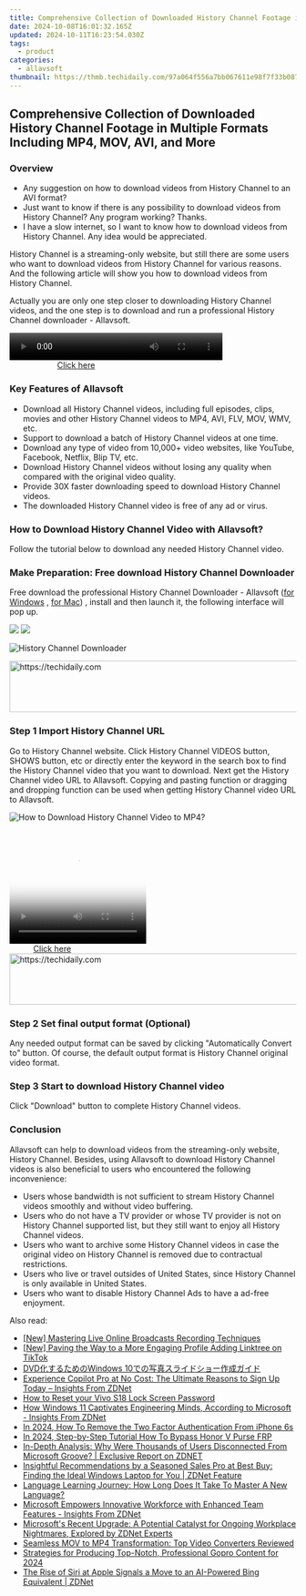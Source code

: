 ```yaml
---
title: Comprehensive Collection of Downloaded History Channel Footage in Multiple Formats Including MP4, MOV, AVI, and More
date: 2024-10-08T16:01:32.165Z
updated: 2024-10-11T16:23:54.030Z
tags:
  - product
categories:
  - allavsoft
thumbnail: https://thmb.techidaily.com/97a064f556a7bb067611e98f7f33b087d4344415697ae32a33a8f3d286a74da8.png
---
```


## Comprehensive Collection of Downloaded History Channel Footage in Multiple Formats Including MP4, MOV, AVI, and More

### Overview

* Any suggestion on how to download videos from History Channel to an AVI format?
* Just want to know if there is any possibility to download videos from History Channel? Any program working? Thanks.
* I have a slow internet, so I want to know how to download videos from History Channel. Any idea would be appreciated.

History Channel is a streaming-only website, but still there are some users who want to download videos from History Channel for various reasons. And the following article will show you how to download videos from History Channel.

Actually you are only one step closer to downloading History Channel videos, and the one step is to download and run a professional History Channel downloader - Allavsoft.

<!-- affiliate ads begin -->
<span id="1936838">
					<video width="374" height="48" style="cursor:pointer"
           poster="//a.impactradius-go.com/display-clicktoplayimage/1936838.png"
           onclick="if(!this.playClicked){this.play();this.setAttribute('controls',true);this.playClicked=true;}">
	   <source src="//a.impactradius-go.com/display-ad/18409-1936838">
	   <img src="//a.impactradius-go.com/display-clicktoplayimage/1936838.png" style="border: none; height: 100%; width: 100%; object-fit: contain">
	</video>
	<div style="width:234px;text-align:center"><a href="javascript:window.open(decodeURIComponent('https%3A%2F%2Fcoinrule.sjv.io%2Fc%2F5597632%2F1936838%2F18409'), '_blank');void(0);">Click here</a></div>
</span>
<img height="0" width="0" src="https://imp.pxf.io/i/5597632/1936838/18409" style="position:absolute;visibility:hidden;" border="0" />
<!-- affiliate ads end -->

### Key Features of Allavsoft

* Download all History Channel videos, including full episodes, clips, movies and other History Channel videos to MP4, AVI, FLV, MOV, WMV, etc.
* Support to download a batch of History Channel videos at one time.
* Download any type of video from 10,000+ video websites, like YouTube, Facebook, Netflix, Blip TV, etc.
* Download History Channel videos without losing any quality when compared with the original video quality.
* Provide 30X faster downloading speed to download History Channel videos.
* The downloaded History Channel video is free of any ad or virus.

### How to Download History Channel Video with Allavsoft?

Follow the tutorial below to download any needed History Channel video.

### Make Preparation: Free download History Channel Downloader

Free download the professional History Channel Downloader - Allavsoft ([for Windows](https://tools.techidaily.com/allavsoft/products/) , [for Mac](https://tools.techidaily.com/allavsoft/products/)) , install and then launch it, the following interface will pop up.

[![](https://www.allavsoft.com/how-to/../images/how-to/free-download-win.jpg)](https://tools.techidaily.com/allavsoft/products/) [![](https://www.allavsoft.com/how-to/../images/how-to/free-download-mac.jpg)](https://tools.techidaily.com/allavsoft/products/)

![History Channel Downloader](https://www.allavsoft.com/how-to/../images/allavsoft/screen-shot-600.jpg)

<!-- affiliate ads begin -->
<a href="https://appsumo.8odi.net/c/5597632/2068439/7443" target="_top" id="2068439">
  <img src="//a.impactradius-go.com/display-ad/7443-2068439" border="0" alt="https://techidaily.com" width="728" height="90"/>
</a>
<img height="0" width="0" src="https://appsumo.8odi.net/i/5597632/2068439/7443" style="position:absolute;visibility:hidden;" border="0" />
<!-- affiliate ads end -->

### Step 1 Import History Channel URL

Go to History Channel website. Click History Channel VIDEOS button, SHOWS button, etc or directly enter the keyword in the search box to find the History Channel video that you want to download. Next get the History Channel video URL to Allavsoft. Copying and pasting function or dragging and dropping function can be used when getting History Channel video URL to Allavsoft.

![How to Download History Channel Video to MP4?](https://www.allavsoft.com/how-to/../images/how-to/download-rtmp-video/download-rtmp-video.jpg)

<!-- affiliate ads begin -->
<span id="1912746">
					<video width="240" height="200" style="cursor:pointer"
           poster="//a.impactradius-go.com/display-clicktoplayimage/1912746.png"
           onclick="if(!this.playClicked){this.play();this.setAttribute('controls',true);this.playClicked=true;}">
	   <source src="//a.impactradius-go.com/display-ad/20231-1912746">
	   <img src="//a.impactradius-go.com/display-clicktoplayimage/1912746.png" style="border: none; height: 100%; width: 100%; object-fit: contain">
	</video>
	<div style="width:150px;text-align:center"><a href="javascript:window.open(decodeURIComponent('https%3A%2F%2Fmindmanager.sjv.io%2Fc%2F5597632%2F1912746%2F20231'), '_blank');void(0);">Click here</a></div>
</span>
<img height="0" width="0" src="https://imp.pxf.io/i/5597632/1912746/20231" style="position:absolute;visibility:hidden;" border="0" />
<!-- affiliate ads end -->

<!-- affiliate ads begin -->
<a href="https://aligracehair.sjv.io/c/5597632/2135361/19272" target="_top" id="2135361">
  <img src="//a.impactradius-go.com/display-ad/19272-2135361" border="0" alt="https://techidaily.com" width="728" height="90"/>
</a>
<img height="0" width="0" src="https://aligracehair.sjv.io/i/5597632/2135361/19272" style="position:absolute;visibility:hidden;" border="0" />
<!-- affiliate ads end -->

### Step 2 Set final output format (Optional)

Any needed output format can be saved by clicking "Automatically Convert to" button. Of course, the default output format is History Channel original video format.

### Step 3 Start to download History Channel video

Click "Download" button to complete History Channel videos.

### Conclusion

Allavsoft can help to download videos from the streaming-only website, History Channel. Besides, using Allavsoft to download History Channel videos is also beneficial to users who encountered the following inconvenience:

* Users whose bandwidth is not sufficient to stream History Channel videos smoothly and without video buffering.
* Users who do not have a TV provider or whose TV provider is not on History Channel supported list, but they still want to enjoy all History Channel videos.
* Users who want to archive some History Channel videos in case the original video on History Channel is removed due to contractual restrictions.
* Users who live or travel outsides of United States, since History Channel is only available in United States.
* Users who want to disable History Channel Ads to have a ad-free enjoyment.

<ins class="adsbygoogle"
     style="display:block"
     data-ad-format="autorelaxed"
     data-ad-client="ca-pub-7571918770474297"
     data-ad-slot="1223367746"></ins>

<ins class="adsbygoogle"
     style="display:block"
     data-ad-client="ca-pub-7571918770474297"
     data-ad-slot="8358498916"
     data-ad-format="auto"
     data-full-width-responsive="true"></ins>

<span class="atpl-alsoreadstyle">Also read:</span>
<div><ul>
<li><a href="https://desktop-recording.techidaily.com/new-mastering-live-online-broadcasts-recording-techniques/"><u>[New] Mastering Live Online Broadcasts Recording Techniques</u></a></li>
<li><a href="https://extra-skills.techidaily.com/new-paving-the-way-to-a-more-engaging-profile-adding-linktree-on-tiktok/"><u>[New] Paving the Way to a More Engaging Profile Adding Linktree on TikTok</u></a></li>
<li><a href="https://video-capture.techidaily.com/1726027010816-dvdwindows-10/"><u>DVD化するためのWindows 10での写真スライドショー作成ガイド</u></a></li>
<li><a href="https://win-hacks.techidaily.com/experience-copilot-pro-at-no-cost-the-ultimate-reasons-to-sign-up-today-insights-from-zdnet/"><u>Experience Copilot Pro at No Cost: The Ultimate Reasons to Sign Up Today – Insights From ZDNet</u></a></li>
<li><a href="https://unlock-android.techidaily.com/how-to-reset-your-vivo-s18-lock-screen-password-by-drfone-android/"><u>How to Reset your Vivo S18 Lock Screen Password</u></a></li>
<li><a href="https://win-hacks.techidaily.com/how-windows-11-captivates-engineering-minds-according-to-microsoft-insights-from-zdnet/"><u>How Windows 11 Captivates Engineering Minds, According to Microsoft - Insights From ZDNet</u></a></li>
<li><a href="https://apple-account.techidaily.com/in-2024-how-to-remove-the-two-factor-authentication-from-iphone-6s-by-drfone-ios/"><u>In 2024, How To Remove the Two Factor Authentication From iPhone 6s</u></a></li>
<li><a href="https://android-frp.techidaily.com/in-2024-step-by-step-tutorial-how-to-bypass-honor-v-purse-frp-by-drfone-android/"><u>In 2024, Step-by-Step Tutorial How To Bypass Honor V Purse FRP</u></a></li>
<li><a href="https://win-hacks.techidaily.com/in-depth-analysis-why-were-thousands-of-users-disconnected-from-microsoft-groove-exclusive-report-on-zdnet/"><u>In-Depth Analysis: Why Were Thousands of Users Disconnected From Microsoft Groove? | Exclusive Report on ZDNET</u></a></li>
<li><a href="https://win-hacks.techidaily.com/insightful-recommendations-by-a-seasoned-sales-pro-at-best-buy-finding-the-ideal-windows-laptop-for-you-zdnet-feature/"><u>Insightful Recommendations by a Seasoned Sales Pro at Best Buy: Finding the Ideal Windows Laptop for You | ZDNet Feature</u></a></li>
<li><a href="https://mondly-stories.techidaily.com/language-learning-journey-how-long-does-it-take-to-master-a-new-language/"><u>Language Learning Journey: How Long Does It Take To Master A New Language?</u></a></li>
<li><a href="https://win-hacks.techidaily.com/microsoft-empowers-innovative-workforce-with-enhanced-team-features-insights-from-zdnet/"><u>Microsoft Empowers Innovative Workforce with Enhanced Team Features - Insights From ZDNet</u></a></li>
<li><a href="https://win-hacks.techidaily.com/microsofts-recent-upgrade-a-potential-catalyst-for-ongoing-workplace-nightmares-explored-by-zdnet-experts/"><u>Microsoft's Recent Upgrade: A Potential Catalyst for Ongoing Workplace Nightmares, Explored by ZDNet Experts</u></a></li>
<li><a href="https://win11.techidaily.com/seamless-mov-to-mp4-transformation-top-video-converters-reviewed/"><u>Seamless MOV to MP4 Transformation: Top Video Converters Reviewed</u></a></li>
<li><a href="https://some-guidance.techidaily.com/strategies-for-producing-top-notch-professional-gopro-content-for-2024/"><u>Strategies for Producing Top-Notch, Professional Gopro Content for 2024</u></a></li>
<li><a href="https://win-hacks.techidaily.com/the-rise-of-siri-at-apple-signals-a-move-to-an-ai-powered-bing-equivalent-zdnet/"><u>The Rise of Siri at Apple Signals a Move to an AI-Powered Bing Equivalent | ZDNet</u></a></li>
</ul></div>

